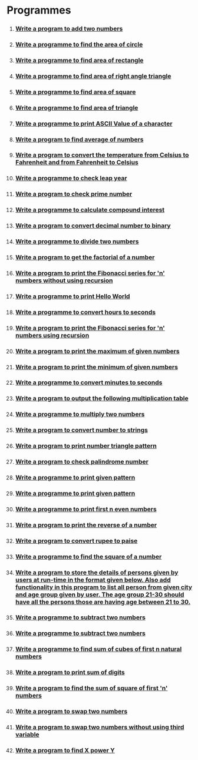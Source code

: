 # Programmes

1. ### [Write a program to add two numbers](./add-two-numbers/)
2. ### [Write a programme to find the area of circle](./area-of-circle/)
3. ### [Write a programme to find area of rectangle](./area-of-rectangle/)
4. ### [Write a programme to find area of right angle triangle](area-of-right-angle-triangle)
5. ### [Write a programme to find area of square](./area-of-square/)
6. ### [Write a programme to find area of triangle](./area-of-triangle/)
7. ### [Write a programme to print ASCII Value of a character](./ascii-value/)
8. ### [Write a program to find average of numbers](./average-of-numbers/)
9. ### [Write a program to convert the temperature from Celsius to Fahrenheit and from Fahrenheit to Celsius](./celsius-to-fahrenheit/)
10. ### [Write a programme to check leap year](./check-leap-year/)
11. ### [Write a program to check prime number](./check-prime-number/)
12. ### [Write a programme to calculate compound interest](./compound-interest-calculator/)
13. ### [Write a program to convert decimal number to binary](./decimal-to-binary/)
14. ### [Write a programme to divide two numbers](./divide-two-numbers/)
15. ### [Write a program to get the factorial of a number](./factorial/)
16. ### [Write a program to print the Fibonacci series for 'n' numbers without using recursion](./fibonaci-series-without-using-recursion/)
17. ### [Write a programme to print Hello World](./hello-world/)
18. ### [Write a programme to convert hours to seconds](./hours-to-seconds/)
19. ### [Write a program to print the Fibonacci series for 'n' numbers using recursion](./fibonnaci-series-using-recursion/)
20. ### [Write a program to print the maximum of given numbers](./maximum-of-numbers/)
21. ### [Write a program to print the minimum of given numbers](./minimum-of-numbers/)
22. ### [Write a programme to convert minutes to seconds](./minutes-to-seconds/)
23. ### [Write a program to output the following multiplication table](./multiplication-table/)
24. ### [Write a programme to multiply two numbers](./multiply-two-numbers/)
25. ### [Write a program to convert number to strings](./number-to-string/)
26. ### [Write a program to print number triangle pattern](./number-triangle-pattern/)
27. ### [Write a program to check palindrome number](./palindrome-number/)
28. ### [Write a programme to print given pattern](./pattern-1/)
29. ### [Write a programme to print given pattern](./pattern-2/)
30. ### [Write a programme to print first n even numbers](print-even-numbers/index.md)
31. ### [Write a program to print the reverse of a number](./reverse-of-a-number/)
32. ### [Write a program to convert rupee to paise](./rupee-to-paise/)
33. ### [Write a programme to find the square of a number](./square-of-number/)
34. ### [Write a program to store the details of persons given by users at run-time in the format given below. Also add functionality in this program to list all person from given city and age group given by user. The age group 21-30 should have all the persons those are having age between 21 to 30.](./store-the-details-of-persons/)
35. ### [Write a programme to subtract two numbers](./subtract-two-numbers/)
36. ### [Write a programme to subtract two numbers](./subtract-two-numbers/)
37. ### [Write a programme to find sum of cubes of first n natural numbers](./sum-of-cubes/)
38. ### [Write a program to print sum of digits](./sum-of-digits/)
39. ### [Write a program to find the sum of square of first 'n' numbers](./sum-of-square/)
40. ### [Write a program to swap two numbers](./swap-two-numbers/)
41. ### [Write a program to swap two numbers without using third variable](./swap-two-numbers-without-using-third-varible/)
42. ### [Write a program to find X power Y](x-power-y/index.md)
